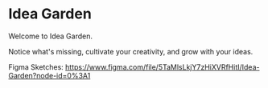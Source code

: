 # Idea Garden

Welcome to Idea Garden.

Notice what's missing, cultivate your creativity, and grow with your ideas.

Figma Sketches: https://www.figma.com/file/5TaMlsLkjY7zHiXVRfHitI/Idea-Garden?node-id=0%3A1
